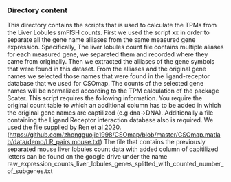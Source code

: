 ### Directory content

This directory contains the scripts that is used to calculate the TPMs from the Liver Lobules smFISH counts. First we used the script xx in order to separate all the gene name alliases from the same measured gene expression. Specifically, The liver lobules count file contains multiple aliases for each measured gene, we separeted them and recorded where they came from originally. Then we extracted the alliases of the gene symbols that were found in this dataset. From the alliases and the original gene names we selected those names that were found in the ligand-receptor database that we used for CSOmap. The counts of the selected gene names will be normalized according to the TPM calculation of the package Scater. This script requires the following information. You require the original count table to which an additional column has to be added in which the original gene names are captilized (e.g dna->DNA). Additionally a file containing the Ligand Receptor interaction database also is required. We used the file supplied by Ren et al 2020. (https://github.com/zhongguojie1998/CSOmap/blob/master/CSOmap.matlab/data/demo/LR_pairs.mouse.txt) The file that contains the previously separated mouse liver lobules count data with added column of capitilized letters can be found on the google drive under the name raw_expression_counts_liver_lobules_genes_splitted_with_counted_number_of_subgenes.txt

